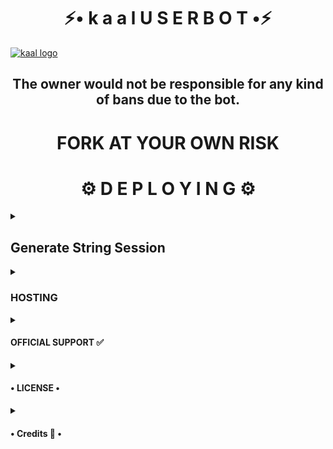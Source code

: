 <h1 align="center">⚡• k a a l U S E R B O T •⚡</h1>


[![kaal logo](https://telegra.ph/file/f9b0c1b8534fad26d3c8f.jpg)](https://t.me/kaalsupport01)


<h2 align="center">The owner would not be responsible for any kind of bans due to the bot.</h2>


<h1 align="center">FORK AT YOUR OWN RISK</h1>


<h1 align="center">⚙️ D E P L O Y I N G ⚙️</h1>

<details>
  <summary> <h2>Generate String Session</h2> </summary>

- Termux
    - Install git package
           `pkg install git`
    - Clone this repository.
           `git clone https://github.com/kaal048/kaalBOT.git`
    - Then Do
           `cd kaalBOT`
    - Run String Generator By
           `bash string.sh`
    - Then Fill The Required Details.
    - API ID, API HASH, PHONE NUMBER (WITH COUNTRY CODE)
 
- Repl Run


[![GenerateString](https://img.shields.io/badge/repl.it-generateString-yellowgreen)](https://replit.com/@kaal0408/kaalBOT#main.py) 

    - Click On Generate string
    - Then Click On Green Play Button.
    - Wait for a while then fill the details.
    - String will be saved in your Saved Message.
</details>

<details>
  <summary> <h3>HOSTING</h3> </summary>

- Choose A Hosting Site. And fill the mandatory vars.

## Deploys

- You Can Deploy it on 
    - [Zeet](https://zeet.co/new)
    - [Uffizzi](https://uffizzi.com)
    - Any Other VPS.
    - No support for Termux Yet.

<h4> DEPLOY TO HEROKU </h4>

<a href="https://dashboard.heroku.com/new?button-url=https%3A%2F%2Fgithub.com%2Fkaal0408%2FkaaluserBOT&template=https%3A%2F%2Fgithub.com%2Fkaal0408%2FkaaluserBOT" style="background-color: initial; box-sizing: border-box; color: #0366d6; text-decoration-line: none;"><img alt="Deploy" data-canonical-src="https://www.herokucdn.com/deploy/button.svg" src="https://camo.githubusercontent.com/83b0e95b38892b49184e07ad572c94c8038323fb/68747470733a2f2f7777772e6865726f6b7563646e2e636f6d2f6465706c6f792f627574746f6e2e737667" style="border-style: none; box-sizing: initial; max-width: 100%;" /></a></div>
</a>


## Mandatory Vars

- Some of the environment variables are mandatory.
- These are listed below.
    - `APP_ID`:   You can get this value from [here](https://my.telegram.org)
    - `API_HASH`:   You can get this value from [here](https://my.telegram.org)
    - `ENV`:   `ANYTHING`
    - `STRING_SESSION`:   You can get this value from running `python3 string_session.py` in termux after cloning this repo. Or just using [repl run](https://repl.it/@itzgauravv/kaalBOT#main.py)
    - `LOG_GROUP`:   Make a Channel Or Group and get it's id.
    - `DATABASE_URL`:   Make a database on elephant sql and paste the url.
    - `DB_URI`:   Same as `DATABASE_URL`
    - `BOT_TOKEN`:   Make a Bot from [Botfather](https://t.me/botfather) and paste the bot token here.
    - `BOT_USERNAME`:   Paste the Username of bot that you made from [BotFather](https://t.me/botfather).
- The userbot will not work without setting the mandatory vars.

</details>

<details>
  <summary> <h4>OFFICIAL SUPPORT ✅</h4> </summary>

```
Get help regarding setting up 
your kaalBOT in our official 
support Group and get updates
notifications in Update Channel.
```

<a href="https://t.me/kaalsupport"><img src="https://img.shields.io/badge/Join-Support%20Channel-red.svg?style=for-the-badge&logo=Telegram"></a>

<a href="https://t.me/kaalsupport01"><img src="https://img.shields.io/badge/Join-Support%20Group-red.svg?style=for-the-badge&logo=Telegram"></a>

[![Contact Me](https://img.shields.io/badge/Telegram-Contact%20Me-informational)](https://t.me/David99q)

</details>

<details>
  <summary> <h4>• LICENSE •</h4> </summary>

![](https://www.gnu.org/graphics/gplv3-or-later.png)

Copyright (C) 2021 kaal-OP

Poject [kaalBOT](https://github.com/kaal-OP/kaalBOT) is free software: you can redistribute it and/or modify
it under the terms of the GNU General Public License as published by
the Free Software Foundation, either version 3 of the License, or
(at your option) any later version.

This program is distributed in the hope that it will be useful,
but WITHOUT ANY WARRANTY; without even the implied warranty of
MERCHANTABILITY or FITNESS FOR A PARTICULAR PURPOSE.  See the
GNU General Public License for more details.

You should have received a copy of the GNU General Public License
along with this program. If not, see <https://www.gnu.org/licenses/>.

</details>

<details>
  <summary> <h4>• Credits 🏅 •</h4> </summary>

• [kaal-OP](https://github.com/kaal0408):DEV

• [Itzgauravv](https://github.com/itzgauravv):DEV

• [AuraXBot](https://github.com/AuraXNetwork/AuraXBot)

• [JaaduBot](https://github.com/Amberyt/JaaduBot)

• [CatUserbot](https://github.com/sandy1709/catuserbot)

• [MafiaBot](https://github.com/H1M4N5HU0P/MAFIA-BOT)

• [HellBot](https://github.com/Hellboy-OP/hellbot)

• [Uniborg](https://github.com/spechide/uniborg)


</details>

